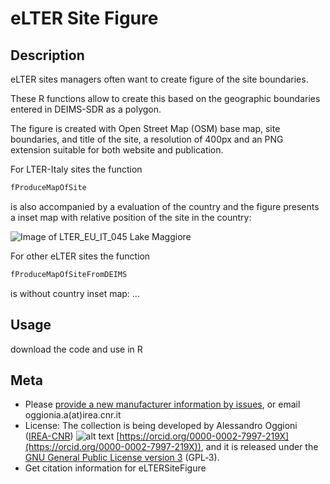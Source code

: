 eLTER Site Figure
======================

## Description 
eLTER sites managers often want to create figure of the site boundaries.

These R functions allow to create this based on the geographic boundaries entered in DEIMS-SDR as a polygon.

The figure is created with Open Street Map (OSM) base map, site boundaries, and title of the site, a resolution of 400px and an PNG extension suitable for both website and publication.

For LTER-Italy sites the function 
```R 
fProduceMapOfSite
``` 
is also accompanied by a evaluation of the country and the figure presents a inset map with relative position of the site in the country:

![Image of LTER_EU_IT_045 Lake Maggiore](https://zenodo.org/record/3696893/files/LTER_EU_IT_045.png?download=1)

For other eLTER sites the function 
```R
fProduceMapOfSiteFromDEIMS
``` 
is without country inset map:
...

## Usage
download the code and use in R

## Meta
* Please [provide a new manufacturer information by issues](https://github.com/oggioniale/eLTERSiteFigure/issues), or email oggionia.a(at)irea.cnr.it
* License: The collection is being developed by Alessandro Oggioni ([IREA-CNR](http://www.irea.cnr.it)) 
![alt text](https://orcid.org/sites/default/files/images/orcid_16x16(1).gif) [https://orcid.org/0000-0002-7997-219X](https://orcid.org/0000-0002-7997-219X)), and it is released under the [GNU General Public License version 3](https://www.gnu.org/licenses/gpl-3.0.html) (GPL‑3).
* Get citation information for eLTERSiteFigure
``` bibtex
```
